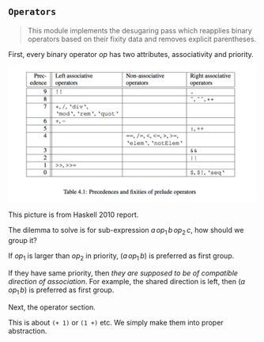 `Operators`
----

> This module implements the desugaring pass which reapplies binary operators based on their fixity data and removes explicit parentheses.

First, every binary operator $op$ has two attributes, associativity  and priority.

![](haskell-fixity.png)

This picture is from Haskell 2010 report.

The dilemma to solve is for sub-expression $a \, op_1 \, b \, op_2 \, c$, how should we group it?

If $op_1$ is larger than $op_2$ in priority, $(a \, op_1 \, b)$ is preferred as first group.

If they have same priority, then *they are supposed to be of compatible direction of association*. For example, the shared direction is left, then $(a \, op_1 \, b)$ is preferred as first group.


Next, the operator section.

This is about `(+ 1)` or `(1 +)` etc. We simply make them into proper abstraction.


